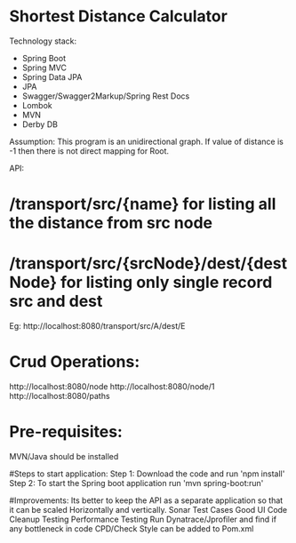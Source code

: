 Shortest Distance Calculator
===============================
Technology stack:

* Spring Boot
* Spring MVC
* Spring Data JPA
* JPA
* Swagger/Swagger2Markup/Spring Rest Docs
* Lombok
* MVN
* Derby DB

 Assumption:
 This program is an unidirectional graph.
 If value of distance is -1 then there is not direct mapping for Root.
 
 API:
 # /transport/src/{name}  for listing all the distance from src node
 # /transport/src/{srcNode}/dest/{destNode} for listing only single record src and dest
 Eg: http://localhost:8080/transport/src/A/dest/E
 # Crud Operations:
 http://localhost:8080/node
 http://localhost:8080/node/1
 http://localhost:8080/paths
 
 
 # Pre-requisites:
 MVN/Java should be installed
 
 #Steps to start application:
 Step 1: Download the code and run 'npm install'
 Step 2: To start the Spring boot application run  'mvn spring-boot:run'
 
 
 
 #Improvements:
 Its better to keep the API as a separate application so that it can be scaled Horizontally and vertically.
 Sonar
 Test Cases
 Good UI
 Code Cleanup
 Testing
 Performance Testing
 Run Dynatrace/Jprofiler and find if any bottleneck in code
 CPD/Check Style can be added to Pom.xml
 
 